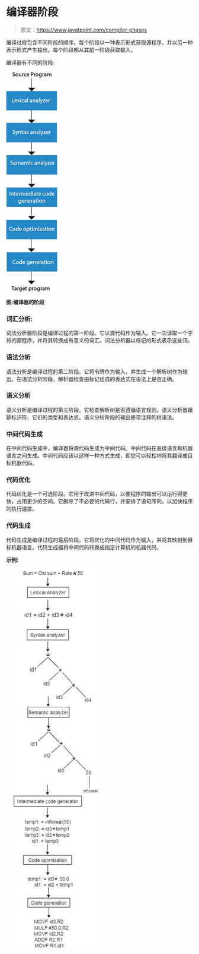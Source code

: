 # 编译器阶段

> 原文：<https://www.javatpoint.com/compiler-phases>

编译过程包含不同阶段的顺序。每个阶段以一种表示形式获取源程序，并以另一种表示形式产生输出。每个阶段都从其前一阶段获取输入。

编译器有不同的阶段:

![Compiler Phases](img/0672aff28f6ae911edbc4cd431ede42c.png)

**图:编译器的阶段**

### 词汇分析:

词法分析器阶段是编译过程的第一阶段。它以源代码作为输入。它一次读取一个字符的源程序，并将其转换成有意义的词汇。词法分析器以标记的形式表示这些词。

### 语法分析

语法分析是编译过程的第二阶段。它将令牌作为输入，并生成一个解析树作为输出。在语法分析阶段，解析器检查由标记组成的表达式在语法上是否正确。

### 语义分析

语义分析是编译过程的第三阶段。它检查解析树是否遵循语言规则。语义分析器跟踪标识符、它们的类型和表达式。语义分析阶段的输出是带注释的树语法。

### 中间代码生成

在中间代码生成中，编译器将源代码生成为中间代码。中间代码在高级语言和机器语言之间生成。中间代码应该以这样一种方式生成，即您可以轻松地将其翻译成目标机器代码。

### 代码优化

代码优化是一个可选阶段。它用于改进中间代码，以便程序的输出可以运行得更快，占用更少的空间。它删除了不必要的代码行，并安排了语句序列，以加快程序的执行速度。

### 代码生成

代码生成是编译过程的最后阶段。它将优化的中间代码作为输入，并将其映射到目标机器语言。代码生成器将中间代码转换成指定计算机的机器代码。

**示例:**

![Compiler Phases 1](img/dce4e69b3a4dd2274456df5d059cf750.png)